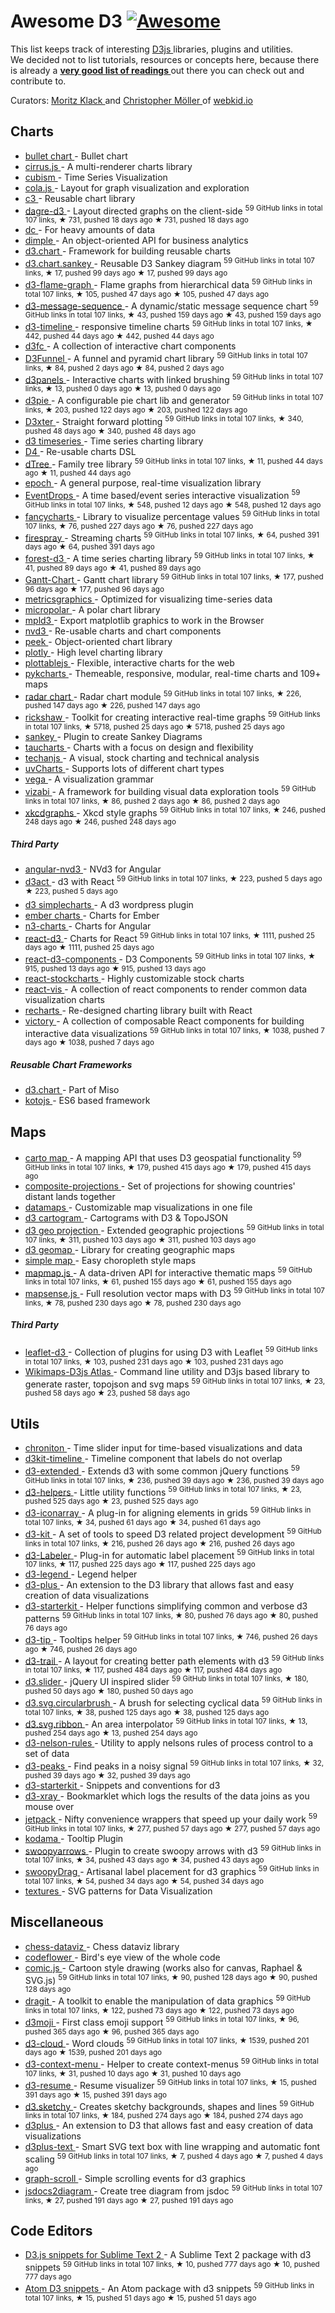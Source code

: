 <h1>
 Awesome D3
 <a href="https://github.com/sindresorhus/awesome">
  <img alt="Awesome" src="https://cdn.rawgit.com/sindresorhus/awesome/d7305f38d29fed78fa85652e3a63e154dd8e8829/media/badge.svg"/>
 </a>
</h1>
<p>
 This list keeps track of interesting
 <a href="http://d3js.org">
  D3js
 </a>
 libraries, plugins and utilities.
 <br/>
 We decided not to list tutorials, resources or concepts here, because there is already a
 <strong>
  <a href="https://github.com/mbostock/d3/wiki/Tutorials">
   very good list of readings
  </a>
 </strong>
 out there you can check out and contribute to.
</p>
<p>
 Curators:
 <a href="https://twitter.com/moklick">
  Moritz Klack
 </a>
 and
 <a href="https://twitter.com/chrtze">
  Christopher Möller
 </a>
 of
 <a href="http://www.webkid.io">
  webkid.io
 </a>
</p>
<h2>
 Charts
</h2>
<ul>
 <li>
  <a href="https://github.com/d3/d3-plugins/tree/master/bullet">
   bullet chart
  </a>
  - Bullet chart
 </li>
 <li>
  <a href="http://planet-os.github.io/cirrusjs/">
   cirrus.js
  </a>
  - A multi-renderer charts library
 </li>
 <li>
  <a href="https://square.github.io/cubism/">
   cubism
  </a>
  - Time Series Visualization
 </li>
 <li>
  <a href="http://marvl.infotech.monash.edu/webcola/">
   cola.js
  </a>
  - Layout for graph visualization and exploration
 </li>
 <li>
  <a href="http://c3js.org/">
   c3
  </a>
  - Reusable chart library
 </li>
 <li>
  <a href="https://github.com/cpettitt/dagre-d3">
   dagre-d3
  </a>
  - Layout directed graphs on the client-side
  <sup>
   59 GitHub links in total 107 links, ★ 731, pushed 18 days ago
  </sup>
  <sup>
   &#9733 731, pushed 18 days ago
  </sup>
 </li>
 <li>
  <a href="http://dc-js.github.io/dc.js/">
   dc
  </a>
  - For heavy amounts of data
 </li>
 <li>
  <a href="http://dimplejs.org">
   dimple
  </a>
  - An object-oriented API for business analytics
 </li>
 <li>
  <a href="http://misoproject.com/d3-chart/">
   d3.chart
  </a>
  - Framework for building reusable charts
 </li>
 <li>
  <a href="https://github.com/q-m/d3.chart.sankey">
   d3.chart.sankey
  </a>
  - Reusable D3 Sankey diagram
  <sup>
   59 GitHub links in total 107 links, ★ 17, pushed 99 days ago
  </sup>
  <sup>
   &#9733 17, pushed 99 days ago
  </sup>
 </li>
 <li>
  <a href="https://github.com/spiermar/d3-flame-graph">
   d3-flame-graph
  </a>
  - Flame graphs from hierarchical data
  <sup>
   59 GitHub links in total 107 links, ★ 105, pushed 47 days ago
  </sup>
  <sup>
   &#9733 105, pushed 47 days ago
  </sup>
 </li>
 <li>
  <a href="https://github.com/koudelka/d3-message-sequence">
   d3-message-sequence
  </a>
  - A dynamic/static message sequence chart
  <sup>
   59 GitHub links in total 107 links, ★ 43, pushed 159 days ago
  </sup>
  <sup>
   &#9733 43, pushed 159 days ago
  </sup>
 </li>
 <li>
  <a href="https://github.com/commodityvectors/d3-timeline">
   d3-timeline
  </a>
  - responsive timeline charts
  <sup>
   59 GitHub links in total 107 links, ★ 442, pushed 44 days ago
  </sup>
  <sup>
   &#9733 442, pushed 44 days ago
  </sup>
 </li>
 <li>
  <a href="http://scottlogic.github.io/d3fc/">
   d3fc
  </a>
  - A collection of interactive chart components
 </li>
 <li>
  <a href="https://github.com/jakezatecky/d3-funnel">
   D3Funnel
  </a>
  - A funnel and pyramid chart library
  <sup>
   59 GitHub links in total 107 links, ★ 84, pushed 2 days ago
  </sup>
  <sup>
   &#9733 84, pushed 2 days ago
  </sup>
 </li>
 <li>
  <a href="https://github.com/kbroman/d3panels">
   d3panels
  </a>
  - Interactive charts with linked brushing
  <sup>
   59 GitHub links in total 107 links, ★ 13, pushed 0 days ago
  </sup>
  <sup>
   &#9733 13, pushed 0 days ago
  </sup>
 </li>
 <li>
  <a href="https://github.com/benkeen/d3pie">
   d3pie
  </a>
  - A configurable pie chart lib and generator
  <sup>
   59 GitHub links in total 107 links, ★ 203, pushed 122 days ago
  </sup>
  <sup>
   &#9733 203, pushed 122 days ago
  </sup>
 </li>
 <li>
  <a href="https://github.com/NathanEpstein/D3xter">
   D3xter
  </a>
  - Straight forward plotting
  <sup>
   59 GitHub links in total 107 links, ★ 340, pushed 48 days ago
  </sup>
  <sup>
   &#9733 340, pushed 48 days ago
  </sup>
 </li>
 <li>
  <a href="http://mcaule.github.io/d3-timeseries/">
   d3 timeseries
  </a>
  - Time series charting library
 </li>
 <li>
  <a href="http://visible.io/">
   D4
  </a>
  - Re-usable charts DSL
 </li>
 <li>
  <a href="https://github.com/ErikGartner/dTree">
   dTree
  </a>
  - Family tree library
  <sup>
   59 GitHub links in total 107 links, ★ 11, pushed 44 days ago
  </sup>
  <sup>
   &#9733 11, pushed 44 days ago
  </sup>
 </li>
 <li>
  <a href="http://epochjs.github.io/epoch/">
   epoch
  </a>
  - A general purpose, real-time visualization library
 </li>
 <li>
  <a href="https://github.com/marmelab/EventDrops">
   EventDrops
  </a>
  - A time based/event series interactive visualization
  <sup>
   59 GitHub links in total 107 links, ★ 548, pushed 12 days ago
  </sup>
  <sup>
   &#9733 548, pushed 12 days ago
  </sup>
 </li>
 <li>
  <a href="https://github.com/ahoiin/Fancycharts.js">
   fancycharts
  </a>
  - Library to visualize percentage values
  <sup>
   59 GitHub links in total 107 links, ★ 76, pushed 227 days ago
  </sup>
  <sup>
   &#9733 76, pushed 227 days ago
  </sup>
 </li>
 <li>
  <a href="https://github.com/boundary/firespray">
   firespray
  </a>
  - Streaming charts
  <sup>
   59 GitHub links in total 107 links, ★ 64, pushed 391 days ago
  </sup>
  <sup>
   &#9733 64, pushed 391 days ago
  </sup>
 </li>
 <li>
  <a href="https://github.com/robinfhu/forest-d3">
   forest-d3
  </a>
  - A time series charting library
  <sup>
   59 GitHub links in total 107 links, ★ 41, pushed 89 days ago
  </sup>
  <sup>
   &#9733 41, pushed 89 days ago
  </sup>
 </li>
 <li>
  <a href="https://github.com/dk8996/Gantt-Chart">
   Gantt-Chart
  </a>
  - Gantt chart library
  <sup>
   59 GitHub links in total 107 links, ★ 177, pushed 96 days ago
  </sup>
  <sup>
   &#9733 177, pushed 96 days ago
  </sup>
 </li>
 <li>
  <a href="http://metricsgraphicsjs.org/">
   metricsgraphics
  </a>
  - Optimized for visualizing time-series data
 </li>
 <li>
  <a href="http://micropolar.org/">
   micropolar
  </a>
  - A polar chart library
 </li>
 <li>
  <a href="http://mpld3.github.io/">
   mpld3
  </a>
  - Export matplotlib graphics to work in the Browser
 </li>
 <li>
  <a href="http://nvd3.org/">
   nvd3
  </a>
  - Re-usable charts and chart components
 </li>
 <li>
  <a href="http://mtmacdonald.github.io/peek">
   peek
  </a>
  - Object-oriented chart library
 </li>
 <li>
  <a href="https://github.com/plotly/plotly.js/">
   plotly
  </a>
  - High level charting library
 </li>
 <li>
  <a href="http://plottablejs.org/">
   plottablejs
  </a>
  - Flexible, interactive charts for the web
 </li>
 <li>
  <a href="http://pykcharts.com/">
   pykcharts
  </a>
  - Themeable, responsive, modular, real-time charts and 109+ maps
 </li>
 <li>
  <a href="https://github.com/alangrafu/radar-chart-d3">
   radar chart
  </a>
  - Radar chart module
  <sup>
   59 GitHub links in total 107 links, ★ 226, pushed 147 days ago
  </sup>
  <sup>
   &#9733 226, pushed 147 days ago
  </sup>
 </li>
 <li>
  <a href="https://github.com/shutterstock/rickshaw">
   rickshaw
  </a>
  - Toolkit for creating interactive real-time graphs
  <sup>
   59 GitHub links in total 107 links, ★ 5718, pushed 25 days ago
  </sup>
  <sup>
   &#9733 5718, pushed 25 days ago
  </sup>
 </li>
 <li>
  <a href="https://github.com/d3/d3-plugins/tree/master/sankey">
   sankey
  </a>
  - Plugin to create Sankey Diagrams
 </li>
 <li>
  <a href="https://www.taucharts.com/">
   taucharts
  </a>
  - Charts with a focus on design and flexibility
 </li>
 <li>
  <a href="http://techanjs.org/">
   techanjs
  </a>
  - A visual, stock charting and technical analysis
 </li>
 <li>
  <a href="http://imaginea.github.io/uvCharts/index.html">
   uvCharts
  </a>
  - Supports lots of different chart types
 </li>
 <li>
  <a href="http://trifacta.github.io/vega/">
   vega
  </a>
  - A visualization grammar
 </li>
 <li>
  <a href="https://github.com/Gapminder/vizabi">
   vizabi
  </a>
  - A framework for building visual data exploration tools
  <sup>
   59 GitHub links in total 107 links, ★ 86, pushed 2 days ago
  </sup>
  <sup>
   &#9733 86, pushed 2 days ago
  </sup>
 </li>
 <li>
  <a href="https://github.com/imkevinxu/xkcdgraphs">
   xkcdgraphs
  </a>
  - Xkcd style graphs
  <sup>
   59 GitHub links in total 107 links, ★ 246, pushed 248 days ago
  </sup>
  <sup>
   &#9733 246, pushed 248 days ago
  </sup>
 </li>
</ul>
<h5>
 Third Party
</h5>
<ul>
 <li>
  <a href="http://krispo.github.io/angular-nvd3">
   angular-nvd3
  </a>
  - NVd3 for Angular
 </li>
 <li>
  <a href="https://github.com/AnSavvides/d3act">
   d3act
  </a>
  - d3 with React
  <sup>
   59 GitHub links in total 107 links, ★ 223, pushed 5 days ago
  </sup>
  <sup>
   &#9733 223, pushed 5 days ago
  </sup>
 </li>
 <li>
  <a href="https://wordpress.org/plugins/d3-simplecharts/">
   d3 simplecharts
  </a>
  - A d3 wordpress plugin
 </li>
 <li>
  <a href="http://addepar.github.io/#/ember-charts/overview">
   ember charts
  </a>
  - Charts for Ember
 </li>
 <li>
  <a href="http://n3-charts.github.io/line-chart/#/">
   n3-charts
  </a>
  - Charts for Angular
 </li>
 <li>
  <a href="https://github.com/esbullington/react-d3">
   react-d3
  </a>
  - Charts for React
  <sup>
   59 GitHub links in total 107 links, ★ 1111, pushed 25 days ago
  </sup>
  <sup>
   &#9733 1111, pushed 25 days ago
  </sup>
 </li>
 <li>
  <a href="https://github.com/codesuki/react-d3-components">
   react-d3-components
  </a>
  - D3 Components
  <sup>
   59 GitHub links in total 107 links, ★ 915, pushed 13 days ago
  </sup>
  <sup>
   &#9733 915, pushed 13 days ago
  </sup>
 </li>
 <li>
  <a href="http://rrag.github.io/react-stockcharts">
   react-stockcharts
  </a>
  - Highly customizable stock charts
 </li>
 <li>
  <a href="https://github.com/uber-common/react-vis">
   react-vis
  </a>
  - A collection of react components to render common data visualization charts
 </li>
 <li>
  <a href="http://recharts.org/">
   recharts
  </a>
  - Re-designed charting library built with React
 </li>
 <li>
  <a href="https://github.com/FormidableLabs/victory">
   victory
  </a>
  - A collection of composable React components for building interactive data visualizations
  <sup>
   59 GitHub links in total 107 links, ★ 1038, pushed 7 days ago
  </sup>
  <sup>
   &#9733 1038, pushed 7 days ago
  </sup>
 </li>
</ul>
<h5>
 Reusable Chart Frameworks
</h5>
<ul>
 <li>
  <a href="http://misoproject.com/d3-chart/">
   d3.chart
  </a>
  - Part of Miso
 </li>
 <li>
  <a href="http://kotojs.org/">
   kotojs
  </a>
  - ES6 based framework
 </li>
</ul>
<h2>
 Maps
</h2>
<ul>
 <li>
  <a href="https://github.com/emeeks/d3-carto-map">
   carto map
  </a>
  - A mapping API that uses D3 geospatial functionality
  <sup>
   59 GitHub links in total 107 links, ★ 179, pushed 415 days ago
  </sup>
  <sup>
   &#9733 179, pushed 415 days ago
  </sup>
 </li>
 <li>
  <a href="http://rveciana.github.io/d3-composite-projections/">
   composite-projections
  </a>
  - Set of projections for showing countries' distant lands together
 </li>
 <li>
  <a href="http://datamaps.github.io/">
   datamaps
  </a>
  - Customizable map visualizations in one file
 </li>
 <li>
  <a href="http://prag.ma/code/d3-cartogram/">
   d3 cartogram
  </a>
  - Cartograms with D3 & TopoJSON
 </li>
 <li>
  <a href="https://github.com/d3/d3-geo-projection">
   d3 geo projection
  </a>
  - Extended geographic projections
  <sup>
   59 GitHub links in total 107 links, ★ 311, pushed 103 days ago
  </sup>
  <sup>
   &#9733 311, pushed 103 days ago
  </sup>
 </li>
 <li>
  <a href="http://d3-geomap.github.io/">
   d3 geomap
  </a>
  - Library for creating geographic maps
 </li>
 <li>
  <a href="http://code.minnpost.com/simple-map-d3/">
   simple map
  </a>
  - Easy choropleth style maps
 </li>
 <li>
  <a href="https://github.com/floledermann/mapmap.js">
   mapmap.js
  </a>
  - A data-driven API for interactive thematic maps
  <sup>
   59 GitHub links in total 107 links, ★ 61, pushed 155 days ago
  </sup>
  <sup>
   &#9733 61, pushed 155 days ago
  </sup>
 </li>
 <li>
  <a href="https://github.com/mapsense/mapsense.js">
   mapsense.js
  </a>
  - Full resolution vector maps with D3
  <sup>
   59 GitHub links in total 107 links, ★ 78, pushed 230 days ago
  </sup>
  <sup>
   &#9733 78, pushed 230 days ago
  </sup>
 </li>
</ul>
<h5>
 Third Party
</h5>
<ul>
 <li>
  <a href="https://github.com/Asymmetrik/leaflet-d3">
   leaflet-d3
  </a>
  - Collection of plugins for using D3 with Leaflet
  <sup>
   59 GitHub links in total 107 links, ★ 103, pushed 231 days ago
  </sup>
  <sup>
   &#9733 103, pushed 231 days ago
  </sup>
 </li>
 <li>
  <a href="https://github.com/WikimapsAtlas/make-modules">
   Wikimaps-D3js Atlas
  </a>
  - Command line utility and D3js based library to generate raster, topojson and svg maps
  <sup>
   59 GitHub links in total 107 links, ★ 23, pushed 58 days ago
  </sup>
  <sup>
   &#9733 23, pushed 58 days ago
  </sup>
 </li>
</ul>
<h2>
 Utils
</h2>
<ul>
 <li>
  <a href="https://github.com/tmcw/chroniton">
   chroniton
  </a>
  - Time slider input for time-based visualizations and data
 </li>
 <li>
  <a href="http://kristw.github.io/d3kit-timeline/">
   d3kit-timeline
  </a>
  - Timeline component that labels do not overlap
 </li>
 <li>
  <a href="https://github.com/wbkd/d3-extended">
   d3-extended
  </a>
  - Extends d3 with some common jQuery functions
  <sup>
   59 GitHub links in total 107 links, ★ 236, pushed 39 days ago
  </sup>
  <sup>
   &#9733 236, pushed 39 days ago
  </sup>
 </li>
 <li>
  <a href="https://github.com/bahmutov/d3-helpers">
   d3-helpers
  </a>
  - Little utility functions
  <sup>
   59 GitHub links in total 107 links, ★ 23, pushed 525 days ago
  </sup>
  <sup>
   &#9733 23, pushed 525 days ago
  </sup>
 </li>
 <li>
  <a href="https://github.com/tomgp/d3-iconarray">
   d3-iconarray
  </a>
  - A plug-in for aligning elements in grids
  <sup>
   59 GitHub links in total 107 links, ★ 34, pushed 61 days ago
  </sup>
  <sup>
   &#9733 34, pushed 61 days ago
  </sup>
 </li>
 <li>
  <a href="https://github.com/twitter/d3kit">
   d3-kit
  </a>
  - A set of tools to speed D3 related project development
  <sup>
   59 GitHub links in total 107 links, ★ 216, pushed 26 days ago
  </sup>
  <sup>
   &#9733 216, pushed 26 days ago
  </sup>
 </li>
 <li>
  <a href="https://github.com/tinker10/D3-Labeler">
   d3-Labeler
  </a>
  - Plug-in for automatic label placement
  <sup>
   59 GitHub links in total 107 links, ★ 117, pushed 225 days ago
  </sup>
  <sup>
   &#9733 117, pushed 225 days ago
  </sup>
 </li>
 <li>
  <a href="http://d3-legend.susielu.com/">
   d3-legend
  </a>
  - Legend helper
 </li>
 <li>
  <a href="http://d3plus.org/">
   d3-plus
  </a>
  - An extension to the D3 library that allows fast and easy creation of data visualizations
 </li>
 <li>
  <a href="https://github.com/1wheel/d3-starterkit">
   d3-starterkit
  </a>
  - Helper functions simplifying common and verbose d3 patterns
  <sup>
   59 GitHub links in total 107 links, ★ 80, pushed 76 days ago
  </sup>
  <sup>
   &#9733 80, pushed 76 days ago
  </sup>
 </li>
 <li>
  <a href="https://github.com/Caged/d3-tip">
   d3-tip
  </a>
  - Tooltips helper
  <sup>
   59 GitHub links in total 107 links, ★ 746, pushed 26 days ago
  </sup>
  <sup>
   &#9733 746, pushed 26 days ago
  </sup>
 </li>
 <li>
  <a href="https://github.com/bmschmidt/D3-trail">
   d3-trail
  </a>
  - A layout for creating better path elements with d3
  <sup>
   59 GitHub links in total 107 links, ★ 117, pushed 484 days ago
  </sup>
  <sup>
   &#9733 117, pushed 484 days ago
  </sup>
 </li>
 <li>
  <a href="https://github.com/MasterMaps/d3-slider">
   d3.slider
  </a>
  - jQuery UI inspired slider
  <sup>
   59 GitHub links in total 107 links, ★ 180, pushed 50 days ago
  </sup>
  <sup>
   &#9733 180, pushed 50 days ago
  </sup>
 </li>
 <li>
  <a href="https://github.com/emeeks/d3.svg.circularbrush">
   d3.svg.circularbrush
  </a>
  - A brush for selecting cyclical data
  <sup>
   59 GitHub links in total 107 links, ★ 38, pushed 125 days ago
  </sup>
  <sup>
   &#9733 38, pushed 125 days ago
  </sup>
 </li>
 <li>
  <a href="https://github.com/emeeks/d3.svg.ribbon">
   d3.svg.ribbon
  </a>
  - An area interpolator
  <sup>
   59 GitHub links in total 107 links, ★ 13, pushed 254 days ago
  </sup>
  <sup>
   &#9733 13, pushed 254 days ago
  </sup>
 </li>
 <li>
  <a href="https://github.com/kiernanmcgowan/d3-nelson-rules">
   d3-nelson-rules
  </a>
  - Utility to apply nelsons rules of process control to a set of data
 </li>
 <li>
  <a href="https://github.com/efekarakus/d3-peaks">
   d3-peaks
  </a>
  - Find peaks in a noisy signal
  <sup>
   59 GitHub links in total 107 links, ★ 32, pushed 39 days ago
  </sup>
  <sup>
   &#9733 32, pushed 39 days ago
  </sup>
 </li>
 <li>
  <a href="https://github.com/1wheel/d3-starterkit">
   d3-starterkit
  </a>
  - Snippets and conventions for d3
 </li>
 <li>
  <a href="http://www.vijithassar.com/d3-xray">
   d3-xray
  </a>
  - Bookmarklet which logs the results of the data joins as you mouse over
 </li>
 <li>
  <a href="https://github.com/gka/d3-jetpack">
   jetpack
  </a>
  - Nifty convenience wrappers that speed up your daily work
  <sup>
   59 GitHub links in total 107 links, ★ 277, pushed 57 days ago
  </sup>
  <sup>
   &#9733 277, pushed 57 days ago
  </sup>
 </li>
 <li>
  <a href="http://darkmarmot.github.io/kodama/">
   kodama
  </a>
  - Tooltip Plugin
 </li>
 <li>
  <a href="https://github.com/bizweekgraphics/swoopyarrows">
   swoopyarrows
  </a>
  - Plugin to create swoopy arrows with d3
  <sup>
   59 GitHub links in total 107 links, ★ 34, pushed 43 days ago
  </sup>
  <sup>
   &#9733 34, pushed 43 days ago
  </sup>
 </li>
 <li>
  <a href="https://github.com/1wheel/swoopy-drag">
   swoopyDrag
  </a>
  - Artisanal label placement for d3 graphics
  <sup>
   59 GitHub links in total 107 links, ★ 54, pushed 34 days ago
  </sup>
  <sup>
   &#9733 54, pushed 34 days ago
  </sup>
 </li>
 <li>
  <a href="http://riccardoscalco.github.io/textures/">
   textures
  </a>
  - SVG patterns for Data Visualization
 </li>
</ul>
<h2>
 Miscellaneous
</h2>
<ul>
 <li>
  <a href="http://ebemunk.github.io/chess-dataviz/">
   chess-dataviz
  </a>
  - Chess dataviz library
 </li>
 <li>
  <a href="http://www.redotheweb.com/CodeFlower/">
   codeflower
  </a>
  - Bird's eye view of the whole code
 </li>
 <li>
  <a href="https://github.com/balint42/comic.js">
   comic.js
  </a>
  - Cartoon style drawing (works also for canvas, Raphael & SVG.js)
  <sup>
   59 GitHub links in total 107 links, ★ 90, pushed 128 days ago
  </sup>
  <sup>
   &#9733 90, pushed 128 days ago
  </sup>
 </li>
 <li>
  <a href="https://github.com/romsson/dragit">
   dragit
  </a>
  - A toolkit to enable the manipulation of data graphics
  <sup>
   59 GitHub links in total 107 links, ★ 122, pushed 73 days ago
  </sup>
  <sup>
   &#9733 122, pushed 73 days ago
  </sup>
 </li>
 <li>
  <a href="https://github.com/mathisonian/d3moji">
   d3moji
  </a>
  - First class emoji support
  <sup>
   59 GitHub links in total 107 links, ★ 96, pushed 365 days ago
  </sup>
  <sup>
   &#9733 96, pushed 365 days ago
  </sup>
 </li>
 <li>
  <a href="https://github.com/jasondavies/d3-cloud">
   d3-cloud
  </a>
  - Word clouds
  <sup>
   59 GitHub links in total 107 links, ★ 1539, pushed 201 days ago
  </sup>
  <sup>
   &#9733 1539, pushed 201 days ago
  </sup>
 </li>
 <li>
  <a href="https://github.com/patorjk/d3-context-menu">
   d3-context-menu
  </a>
  - Helper to create context-menus
  <sup>
   59 GitHub links in total 107 links, ★ 31, pushed 10 days ago
  </sup>
  <sup>
   &#9733 31, pushed 10 days ago
  </sup>
 </li>
 <li>
  <a href="https://github.com/glena/d3-resume">
   d3-resume
  </a>
  - Resume visualizer
  <sup>
   59 GitHub links in total 107 links, ★ 15, pushed 391 days ago
  </sup>
  <sup>
   &#9733 15, pushed 391 days ago
  </sup>
 </li>
 <li>
  <a href="https://github.com/sebastian-meier/d3.sketchy">
   d3.sketchy
  </a>
  - Creates sketchy backgrounds, shapes and lines
  <sup>
   59 GitHub links in total 107 links, ★ 184, pushed 274 days ago
  </sup>
  <sup>
   &#9733 184, pushed 274 days ago
  </sup>
 </li>
 <li>
  <a href="http://d3plus.org/">
   d3plus
  </a>
  - An extension to D3 that allows fast and easy creation of data visualizations
 </li>
 <li>
  <a href="https://github.com/d3plus/d3plus-text">
   d3plus-text
  </a>
  - Smart SVG text box with line wrapping and automatic font scaling
  <sup>
   59 GitHub links in total 107 links, ★ 7, pushed 4 days ago
  </sup>
  <sup>
   &#9733 7, pushed 4 days ago
  </sup>
 </li>
 <li>
  <a href="http://1wheel.github.io/graph-scroll/">
   graph-scroll
  </a>
  - Simple scrolling events for d3 graphics
 </li>
 <li>
  <a href="https://github.com/amcmillan01/jsdoc2diagram">
   jsdocs2diagram
  </a>
  - Create tree diagram from jsdoc
  <sup>
   59 GitHub links in total 107 links, ★ 27, pushed 191 days ago
  </sup>
  <sup>
   &#9733 27, pushed 191 days ago
  </sup>
 </li>
</ul>
<h2>
 Code Editors
</h2>
<ul>
 <li>
  <a href="https://github.com/fabriciotav/d3-snippets-for-sublime-text-2">
   D3.js snippets for Sublime Text 2
  </a>
  - A Sublime Text 2 package with d3 snippets
  <sup>
   59 GitHub links in total 107 links, ★ 10, pushed 777 days ago
  </sup>
  <sup>
   &#9733 10, pushed 777 days ago
  </sup>
 </li>
 <li>
  <a href="https://github.com/martgnz/d3-snippets">
   Atom D3 snippets
  </a>
  - An Atom package with d3 snippets
  <sup>
   59 GitHub links in total 107 links, ★ 15, pushed 51 days ago
  </sup>
  <sup>
   &#9733 15, pushed 51 days ago
  </sup>
 </li>
</ul>
